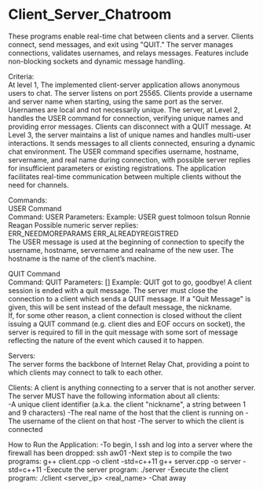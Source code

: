 # Client_Server_Chatroom
These programs enable real-time chat between clients and a server. Clients connect, send messages, and exit using "QUIT." The server manages connections, validates usernames, and relays messages. Features include non-blocking sockets and dynamic message handling.

Criteria:		 	
  At level 1, The implemented client-server application allows anonymous users to chat. The server listens on port 25565. Clients provide a username and server name when starting, using the same port as the server. Usernames are local and not necessarily unique. 
  The server, at Level 2, handles the USER command for connection, verifying unique names and providing error messages. Clients can disconnect with a QUIT message.
  At Level 3, the server maintains a list of unique names and handles multi-user interactions. It sends messages to all clients connected, ensuring a dynamic chat environment. The USER command specifies username, hostname, servername, and real name during connection, with possible server replies for insufficient parameters or existing registrations. The application facilitates real-time communication between multiple clients without the need for channels.

Commands:		
USER Command			
  Command: USER
  Parameters: <username> <hostname> <servername> <realname>
  Example: USER guest tolmoon tolsun Ronnie Reagan
  Possible numeric server replies:				
    ERR_NEEDMOREPARAMS
    ERR_ALREADYREGISTRED				
  The USER message is used at the beginning of connection to specify the username, hostname, servername and realname of the new user. The hostname is the name of the client’s machine.	

QUIT Command					
  Command: QUIT
  Parameters: [<quit message>]
  Example: QUIT got to go, goodbye! A client session is ended with a quit message. The server must close the connection to a client which sends a QUIT message. If a "Quit Message" is given, this will be sent instead of the default message, the nickname.		
  If, for some other reason, a client connection is closed without the client issuing a QUIT command (e.g. client dies and EOF occurs on socket), the server is required to fill in the quit message with some sort of message reflecting the nature of the event which caused it to happen.

Servers:	
The server forms the backbone of Internet Relay Chat, providing a point to which clients may connect to talk to each other.

Clients:
A client is anything connecting to a server that is not another server. The server MUST have the following information about all clients:				
-A unique client identifier (a.k.a. the client "nickname", a string between 1 and 9 characters) 
-The real name of the host that the client is running on
-The username of the client on that host
-The server to which the client is connected
					
How to Run the Application:
-To begin, I ssh and log into a server where the firewall has been dropped:
  ssh aw01
-Next step is to compile the two programs:
  g++ client.cpp -o client -std=c++11
  g++ server.cpp -o server -std=c++11
-Execute the server program:
  ./server
-Execute the client program:
  ./client <server_ip> <nickname> <real_name> <username>
-Chat away
